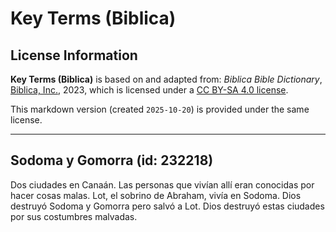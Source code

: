 # Key Terms (Biblica)

## License Information

**Key Terms (Biblica)** is based on and adapted from: _Biblica Bible Dictionary_, [Biblica, Inc.](https://www.biblica.com/), 2023, which is licensed under a [CC BY-SA 4.0 license](https://creativecommons.org/licenses/by-sa/4.0/legalcode.en).

This markdown version (created `2025-10-20`) is provided under the same license.



--------------------------------

## Sodoma y Gomorra (id: 232218)

Dos ciudades en Canaán. Las personas que vivían allí eran conocidas por hacer cosas malas. Lot, el sobrino de Abraham, vivía en Sodoma. Dios destruyó Sodoma y Gomorra pero salvó a Lot. Dios destruyó estas ciudades por sus costumbres malvadas.


